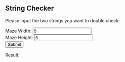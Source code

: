 ## String Checker

<p>
    Please input the two strings you want to double check:
</p>

<!--Grab maze width and height from user-->
Maze Width: <input type="text" name="string1" value="5" id="string1">
<br>
Maze Height: <input type="text" name="string2" value="5" id="string2">
<br>
<input id="submitButton" type="submit" value="Submit" onclick="checkStrings()">

<p id="output">Result: </p>

<script>
    function checkStrings() {
        var string1 = document.getElementById("string1").value;
        var string2 = document.getElementById("string2").value;

        if(string1 === string2) {
            document.getElementById("output").innerHTML = "Result: both strings are the same";
        } else {
            document.getElementById("output").innerHTML = "Result: the strings are not the same";
        }
    }
</script>
